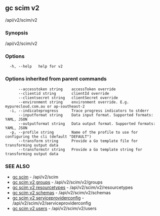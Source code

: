 ## gc scim v2

/api/v2/scim/v2

### Synopsis

/api/v2/scim/v2

### Options

```
  -h, --help   help for v2
```

### Options inherited from parent commands

```
      --accesstoken string    accessToken override
      --clientid string       clientId override
      --clientsecret string   clientSecret override
      --environment string    environment override. E.g. mypurecloud.com.au or ap-southeast-2
  -i, --indicateprogress      Trace progress indicators to stderr
      --inputformat string    Data input format. Supported formats: YAML, JSON
      --outputformat string   Data output format. Supported formats: YAML, JSON
  -p, --profile string        Name of the profile to use for configuring the cli (default "DEFAULT")
      --transform string      Provide a Go template file for transforming output data
      --transformstr string   Provide a Go template string for transforming output data
```

### SEE ALSO

* [gc scim](gc_scim.html)	 - /api/v2/scim
* [gc scim v2 groups](gc_scim_v2_groups.html)	 - /api/v2/scim/v2/groups
* [gc scim v2 resourcetypes](gc_scim_v2_resourcetypes.html)	 - /api/v2/scim/v2/resourcetypes
* [gc scim v2 schemas](gc_scim_v2_schemas.html)	 - /api/v2/scim/v2/schemas
* [gc scim v2 serviceproviderconfig](gc_scim_v2_serviceproviderconfig.html)	 - /api/v2/scim/v2/serviceproviderconfig
* [gc scim v2 users](gc_scim_v2_users.html)	 - /api/v2/scim/v2/users



